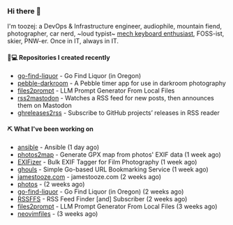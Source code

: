 ### Hi there 👋

I'm toozej: a DevOps & Infrastructure engineer, audiophile, mountain fiend, photographer, car nerd, ~loud typist~ [mech keyboard enthusiast](https://github.com/toozej/keebs), FOSS-ist, skier, PNW-er. Once in IT, always in IT.

#### 👨💻 Repositories I created recently

- [go-find-liquor](https://github.com/toozej/go-find-liquor) - Go Find Liquor (in Oregon)
- [pebble-darkroom](https://github.com/toozej/pebble-darkroom) - A Pebble timer app for use in darkroom photography
- [files2prompt](https://github.com/toozej/files2prompt) - LLM Prompt Generator From Local Files
- [rss2mastodon](https://github.com/toozej/rss2mastodon) - Watches a RSS feed for new posts, then announces them on Mastodon
- [ghreleases2rss](https://github.com/toozej/ghreleases2rss) - Subscribe to GitHub projects’ releases in RSS reader

#### ⛏️ What I've been working on

- [ansible](https://github.com/toozej/ansible) - Ansible (1 day ago)
- [photos2map](https://github.com/toozej/photos2map) - Generate GPX map from photos' EXIF data (1 week ago)
- [EXIFizer](https://github.com/toozej/EXIFizer) - Bulk EXIF Tagger for Film Photography (1 week ago)
- [ghouls](https://github.com/toozej/ghouls) - Simple Go-based URL Bookmarking Service (1 week ago)
- [jamestooze.com](https://github.com/toozej/jamestooze.com) - jamestooze.com (2 weeks ago)
- [photos](https://github.com/toozej/photos) -  (2 weeks ago)
- [go-find-liquor](https://github.com/toozej/go-find-liquor) - Go Find Liquor (in Oregon) (2 weeks ago)
- [RSSFFS](https://github.com/toozej/RSSFFS) - RSS Feed Finder [and] Subscriber (2 weeks ago)
- [files2prompt](https://github.com/toozej/files2prompt) - LLM Prompt Generator From Local Files (3 weeks ago)
- [neovimfiles](https://github.com/toozej/neovimfiles) -  (3 weeks ago)

